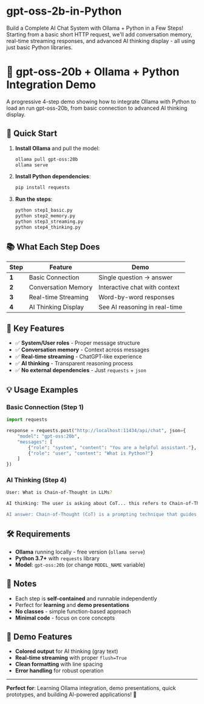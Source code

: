 # gpt-oss-2b-in-Python
Build a Complete AI Chat System with Ollama + Python in a Few Steps! Starting from a basic short HTTP request, we'll add conversation memory, real-time streaming responses, and advanced AI thinking display - all using just basic Python libraries. 

# 🤖 gpt-oss-20b + Ollama + Python Integration Demo

A progressive 4-step demo showing how to integrate Ollama with Python to load an run gpt-oss-20b, from basic connection to advanced AI thinking display.

## 🚀 Quick Start

1. **Install Ollama** and pull the model:
   ```bash
   ollama pull gpt-oss:20b
   ollama serve
   ```

2. **Install Python dependencies**:
   ```bash
   pip install requests
   ```

3. **Run the steps**:
   ```bash
   python step1_basic.py
   python step2_memory.py
   python step3_streaming.py
   python step4_thinking.py
   ```

## 📚 What Each Step Does

| Step | Feature | Demo |
|------|---------|------|
| **1** | Basic Connection | Single question → answer |
| **2** | Conversation Memory | Interactive chat with context |
| **3** | Real-time Streaming | Word-by-word responses |
| **4** | AI Thinking Display | See AI reasoning in real-time |

## 🎯 Key Features

- ✅ **System/User roles** - Proper message structure
- ✅ **Conversation memory** - Context across messages  
- ✅ **Real-time streaming** - ChatGPT-like experience
- ✅ **AI thinking** - Transparent reasoning process
- ✅ **No external dependencies** - Just `requests` + `json`

## 💡 Usage Examples

### Basic Connection (Step 1)
```python
import requests

response = requests.post("http://localhost:11434/api/chat", json={
    "model": "gpt-oss:20b",
    "messages": [
        {"role": "system", "content": "You are a helpful assistant."},
        {"role": "user", "content": "What is Python?"}
    ]
})
```

### AI Thinking (Step 4)
```bash
User: What is Chain-of-Thought in LLMs?

AI thinking: The user is asking about CoT... this refers to Chain-of-Thought prompting... it's a technique that helps LLMs reason step by step...

AI answer: Chain-of-Thought (CoT) is a prompting technique that guides LLMs to show their reasoning steps before providing a final answer.
```

## 🛠️ Requirements

- **Ollama** running locally - free version (`ollama serve`)
- **Python 3.7+** with `requests` library
- **Model**: `gpt-oss:20b` (or change `MODEL_NAME` variable)

## 📝 Notes

- Each step is **self-contained** and runnable independently
- Perfect for **learning** and **demo presentations**
- **No classes** - simple function-based approach
- **Minimal code** - focus on core concepts

## 🎨 Demo Features

- **Colored output** for AI thinking (gray text)
- **Real-time streaming** with proper `flush=True`
- **Clean formatting** with line spacing
- **Error handling** for robust operation

---

**Perfect for**: Learning Ollama integration, demo presentations, quick prototypes, and building AI-powered applications! 🚀
